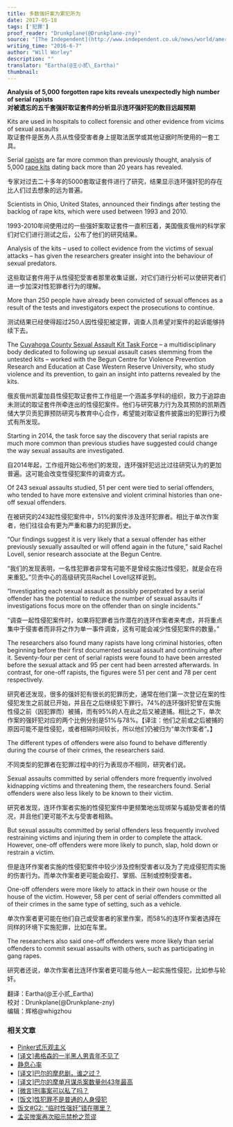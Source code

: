 ```yaml
---
title: 多数强奸案为累犯所为
date: 2017-05-18
tags: ['犯罪']
proof_reader: "Drunkplane(@Drunkplane-zny)"
source: "[The Independent](http://www.independent.co.uk/news/world/americas/analysis-5000-forgotten-rape-kits-serial-rapists-a7068761.html)"
writing_time: "2016-6-7"
author: "Will Worley"
description: ""
translator: "Eartha(@王小贰\_Eartha)"
thumbnail:
---
```


**Analysis of 5,000 forgotten rape kits reveals unexpectedly high number of serial rapists**  
**对被遗忘的五千套强奸取证套件的分析显示连环强奸犯的数目远超预期**

Kits are used in hospitals to collect forensic and other evidence from vicims of sexual assaults  
取证套件是医务人员从性侵受害者身上提取法医学或其他证据时所使用的一套工具。

Serial [rapists](http://www.independent.co.uk/topic/rape) are far more common than previously thought, analysis of 5,000 [rape kits](http://www.independent.co.uk/topic/rape-kits) dating back more than 20 years has revealed.

专家对过去二十多年的5000套取证套件进行了研究，结果显示连环强奸犯的存在比人们过去想象的远为普遍。

Scientists in Ohio, United States, announced their findings after testing the backlog of rape kits, which were used between 1993 and 2010.

1993-2010年间使用过的一些强奸案取证套件一直积压着，美国俄亥俄州的科学家们对它们进行测试之后，公布了他们的研究结果。

Analysis of the kits – used to collect evidence from the victims of sexual attacks – has given the researchers greater insight into the behaviour of sexual predators.

这些取证套件用于从性侵犯受害者那里收集证据，对它们进行分析可以使研究者们进一步加深对性犯罪者行为的理解。

More than 250 people have already been convicted of sexual offences as a result of the tests and investigators expect the prosecutions to continue.

测试结果已经使得超过250人因性侵犯被定罪，调查人员希望对案件的起诉能够持续下去。

The [Cuyahoga County Sexual Assault Kit Task Force](http://prosecutor.cuyahogacounty.us/en-US/DNA-cold-case-task-force.aspx) – a multidisciplinary body dedicated to following up sexual assault cases stemming from the untested kits – worked with the Begun Centre for Violence Prevention Research and Education at Case Western Reserve University, who study violence and its prevention, to gain an insight into patterns revealed by the kits.

俄亥俄州凯霍加县性侵犯取证套件工作组是一个涵盖多学科的组织，致力于追踪由未测试的取证套件所牵连出的性侵犯案件。他们与研究暴力行为及其预防的凯斯西储大学贝贡犯罪预防研究与教育中心合作，希望能对取证套件披露出的犯罪行为模式有所发现。

Starting in 2014, the task force say the discovery that serial rapists are much more common than previous studies have suggested could change the way sexual assaults are investigated.

自2014年起，工作组开始公布他们的发现，连环强奸犯远比过往研究认为的更加普遍。这可能会改变性侵犯案件的调查方式。

Of 243 sexual assaults studied, 51 per cent were tied to serial offenders, who tended to have more extensive and violent criminal histories than one-off sexual offenders.

在被研究的243起性侵犯案件中，51%的案件涉及连环犯罪者。相比于单次作案者，他们往往会有更为严重和暴力的犯罪历史。

“Our findings suggest it is very likely that a sexual offender has either previously sexually assaulted or will offend again in the future,” said Rachel Lovell, senior research associate at the Begun Centre.

“我们的发现表明，一名性犯罪者非常有可能不是曾经实施过性侵犯，就是会在将来重犯。”贝贡中心的高级研究员Rachel Lovell这样说到。

“Investigating each sexual assault as possibly perpetrated by a serial offender has the potential to reduce the number of sexual assaults if investigations focus more on the offender than on single incidents.”

“调查一起性侵犯案件时，如果将犯罪者当作潜在的连环作案者来考虑，并将重点集中于侵害者而非将之作为单一事件调查，这有可能会减少性侵犯案件的数量。”

The researchers also found many rapists have long criminal histories, often beginning before their first documented sexual assault and continuing after it. Seventy-four per cent of serial rapists were found to have been arrested before the sexual attack and 95 per cent had been arrested afterwards. In contrast, for one-off rapists, the figures were 51 per cent and 78 per cent respectively.

研究者还发现，很多的强奸犯有很长的犯罪历史，通常在他们第一次登记在案的性侵犯发生之前就已开始，并且在之后继续犯下罪行。74%的连环强奸犯曾在实施性侵之前（因犯罪而）被捕，而有95%的人在此之后又被逮捕。相比之下，单次作案的强奸犯对应的两个比例分别是51%与78%。【译注：他们之前或之后被捕的原因可能不是性侵犯，或者相隔时间较长，所以他们仍被归为“单次作案者”。】

The different types of offenders were also found to behave differently during the course of their crimes, the researchers said.

不同类型的犯罪者在犯罪过程中的行为表现亦不相同，研究者们说。

Sexual assaults committed by serial offenders more frequently involved kidnapping victims and threatening them, the researchers found. Serial offenders were also less likely to be known to their victim.

研究者发现，连环作案者实施的性侵犯案件中更频繁地出现绑架与威胁受害者的情况，并且他们更可能不太与受害者相熟。

But sexual assaults committed by serial offenders less frequently involved restraining victims and injuring them in order to complete the attack. However, one-off offenders were more likely to punch, slap, hold down or restrain a victim.

但是连环作案者实施的性侵犯案件中较少涉及控制受害者以及为了完成侵犯而实施的伤害行为。而单次作案者更可能会殴打、掌掴、压制或控制受害者。

One-off offenders were more likely to attack in their own house or the house of the victim. However, 58 per cent of serial offenders committed all of their crimes in the same type of setting, such as a vehicle.

单次作案者更可能在他们自己或受害者的家里作案，而58%的连环作案者选择在同样的环境下实施犯罪，比如在车里。

The researchers also said one-off offenders were more likely than serial offenders to commit sexual assaults with others, such as participating in gang rapes.

研究者还说，单次作案者比连环作案者更可能与他人一起实施性侵犯，比如参与轮奸。


翻译：Eartha(@王小贰\_Eartha)  
校对：Drunkplane(@Drunkplane-zny)  
编辑：辉格@whigzhou


### 相关文章

* [Pinker式乐观主义](https://headsalon.org/archives/7390.html "Pinker式乐观主义")
* [[译文]弗格森的一半黑人男青年不见了](https://headsalon.org/archives/7295.html "[译文]弗格森的一半黑人男青年不见了")
* [静息心率](https://headsalon.org/archives/7207.html "静息心率")
* [[译文]巴尔的摩悲剧，谁之过？](https://headsalon.org/archives/6686.html "[译文]巴尔的摩悲剧，谁之过？")
* [[译文]巴尔的摩单月谋杀案数量创43年最高](https://headsalon.org/archives/5888.html "[译文]巴尔的摩单月谋杀案数量创43年最高")
* [[微言]刑事案可以私了吗？](https://headsalon.org/archives/4892.html "[微言]刑事案可以私了吗？")
* [[饭文]性犯罪不是普通的人身侵犯](https://headsalon.org/archives/3968.html "[饭文]性犯罪不是普通的人身侵犯")
* [饭文#G2: “临时性强奸”错在哪里？](https://headsalon.org/archives/289.html "饭文#G2: “临时性强奸”错在哪里？")
* [孟买惨案再次昭示禁枪之荒谬](https://headsalon.org/archives/550.html "孟买惨案再次昭示禁枪之荒谬")
